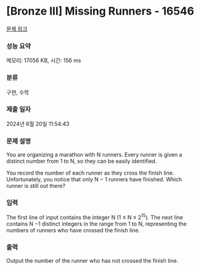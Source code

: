 # [Bronze III] Missing Runners - 16546 

[문제 링크](https://www.acmicpc.net/problem/16546) 

### 성능 요약

메모리: 17056 KB, 시간: 156 ms

### 분류

구현, 수학

### 제출 일자

2024년 6월 20일 11:54:43

### 문제 설명

<p>You are organizing a marathon with N runners. Every runner is given a distinct number from 1 to N, so they can be easily identified.</p>

<p>You record the number of each runner as they cross the finish line. Unfortunately, you notice that only N − 1 runners have finished. Which runner is still out there?</p>

### 입력 

 <p>The first line of input contains the integer N (1 ≤ N ≤ 2<sup>15</sup>). The next line contains N −1 distinct integers in the range from 1 to N, representing the numbers of runners who have crossed the finish line.</p>

### 출력 

 <p>Output the number of the runner who has not crossed the finish line.</p>

